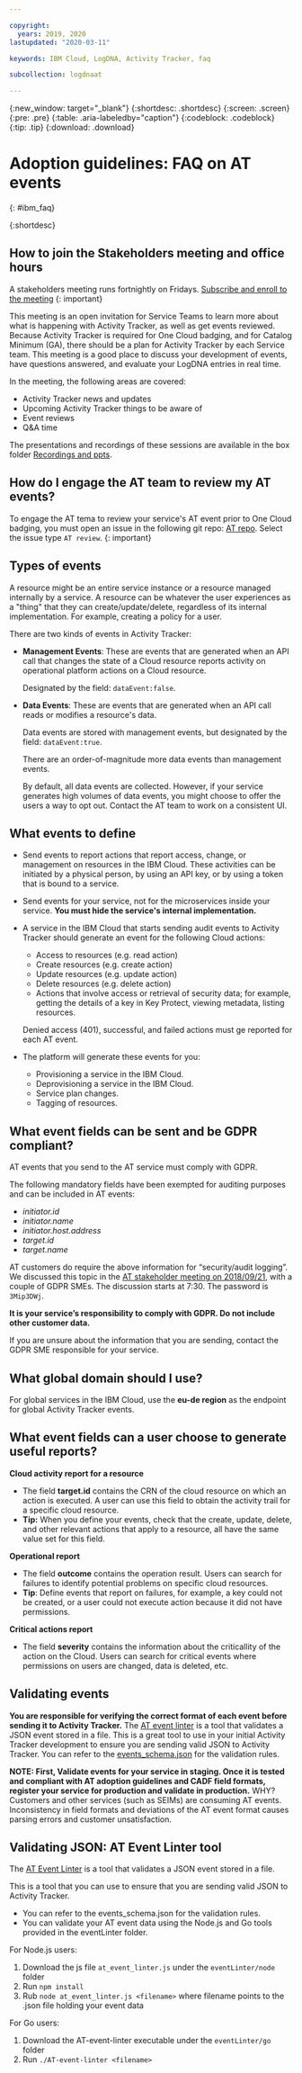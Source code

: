 ```yaml
---

copyright:
  years: 2019, 2020
lastupdated: "2020-03-11"

keywords: IBM Cloud, LogDNA, Activity Tracker, faq

subcollection: logdnaat

---
```


{:new_window: target="_blank"}
{:shortdesc: .shortdesc}
{:screen: .screen}
{:pre: .pre}
{:table: .aria-labeledby="caption"}
{:codeblock: .codeblock}
{:tip: .tip}
{:download: .download}


# Adoption guidelines: FAQ on AT events
{: #ibm_faq}

{:shortdesc}

## How to join the Stakeholders meeting and office hours

A stakeholders meeting runs fortnightly on Fridays. [Subscribe and enroll to the meeting](https://ec.yourlearning.ibm.com/w3/subscription/series/10008720)
{: important}

This meeting is an open invitation for Service Teams to learn more about what is happening with Activity Tracker, as well as get events reviewed.  Because Activity Tracker is required for One Cloud badging, and for Catalog Minimum (GA), there should be a plan for Activity Tracker by each Service team. This meeting is a good place to discuss your development of events, have questions answered, and evaluate your LogDNA entries in real time.

In the meeting, the following areas are covered:
* Activity Tracker news and updates 
* Upcoming Activity Tracker things to be aware of
* Event reviews
* Q&A time

The presentations and recordings of these sessions are available in the box folder [Recordings and ppts](https://ibm.box.com/s/47sqtlhgg21ck3nsuz9ib4kwbgupjlrd).


## How do I engage the AT team to review my AT events? 

To engage the AT tema to review your service's AT event prior to One Cloud badging, you must open an issue in the following git repo: [AT repo](https://github.ibm.com/activity-tracker/customer-issues/issues). Select the issue type `AT review`.
{: important}


## Types of events

A resource might be an entire service instance or a resource managed internally by a service. A resource can be whatever the user experiences as a "thing" that they can create/update/delete, regardless of its internal implementation. For example, creating a policy for a user. 

There are two kinds of events in Activity Tracker:

* **Management Events**:  These are events that are generated when an API call that changes the state of a Cloud resource reports activity on operational platform actions on a Cloud resource.

    Designated by the field: `dataEvent:false`.

* **Data Events**: These are events that are generated when an API call reads or modifies a resource's data. 

    Data events are stored with management events, but designated by the field: `dataEvent:true`. 
    
    There are an order-of-magnitude more data events than management events. 
    
    By default, all data events are collected. However, if your service generates high volumes of data events, you might choose to offer the users a way to opt out. Contact the AT team to work on a consistent UI.

## What events to define

* Send events to report actions that report access, change, or management on resources in the IBM Cloud. These activities can be initiated by a physical person, by using an API key, or by using a token that is bound to a service.

* Send events for your service, not for the microservices inside your service. **You must hide the service's internal implementation.**

* A service in the IBM Cloud that starts sending audit events to Activity Tracker should generate an event for the following Cloud actions:

    * Access to resources (e.g. read action)
    * Create resources (e.g. create action)
    * Update resources (e.g. update action)
    * Delete resources (e.g. delete action)
    * Actions that involve access or retrieval of security data; for example, getting the details of a key in Key Protect, viewing metadata, listing resources.

    Denied access (401), successful, and failed actions must ge reported for each AT event.

* The platform will generate these events for you:
    * Provisioning a service in the IBM Cloud.
    * Deprovisioning a service in the IBM Cloud.
    * Service plan changes.
    * Tagging of resources.


## What event fields can be sent and be GDPR compliant?

AT events that you send to the AT service must comply with GDPR. 

The following mandatory fields have been exempted for auditing purposes and can be included in AT events:

* *initiator.id*
* *initiator.name*
* *initiator.host.address*
* *target.id*
* *target.name*

AT customers do require the above information for “security/audit logging”. We discussed this topic in the [AT stakeholder meeting on 2018/09/21](https://ibm.webex.com/ibm/lsr.php?RCID=dd8e42624d974893bbd2de6c8160393a), with a couple of GDPR SMEs. The discussion starts at 7:30. The password is `3Mip3DWj`.

**It is your service’s responsibility to comply with GDPR. Do not include other customer data.**

If you are unsure about the information that you are sending, contact the GDPR SME responsible for your service. 

## What global domain should I use?

For global services in the IBM Cloud, use the <b>eu-de region</b> as the endpoint for global Activity Tracker events.



## What event fields can a user choose to generate useful reports?

**Cloud activity report for a resource**

* The field **target.id** contains the CRN of the cloud resource on which an action is executed. A user can use this field to obtain the activity trail for a specific cloud resource. 
* **Tip:** When you define your events, check that the create, update, delete, and other relevant actions that apply to a resource, all have the same value set for this field.

**Operational report**

* The field **outcome** contains the operation result. Users can search for failures to identify potential problems on specific cloud resources.
* **Tip**: Define events that report on failures, for example, a key could not be created, or a user could not execute action because it did not have permissions.

**Critical actions report**

* The field **severity** contains the information about the criticallity of the action on the Cloud. Users can search for critical events where permissions on users are changed, data is deleted, etc.



## Validating events

**You are responsible for verifying the correct format of each event before sending it to Activity Tracker.** The [AT event linter](https://github.ibm.com/activity-tracker/helloATv2/blob/master/README.md#at-event-linter) is a tool that validates a JSON event stored in a file. This is a great tool to use in your initial Activity Tracker development to ensure you are sending valid JSON to Activity Tracker. You can refer to the [events_schema.json](https://github.ibm.com/activity-tracker/helloATv2/blob/master/eventLinter/events_schema.json) for the validation rules.

**NOTE: First, Validate events for your service in staging. Once it is tested and compliant with AT adoption guidelines and CADF field formats, register your service for production and validate in production.**  WHY?  Customers and other services (such as SEIMs) are consuming AT events. Inconsistency in field formats and deviations of the AT event format causes parsing errors and customer unsatisfaction.

## Validating JSON: AT Event Linter tool

The [AT Event Linter](https://github.ibm.com/activity-tracker/helloATv2/blob/master/README.md#at-event-linter) is a tool that validates a JSON event stored in a file. 

This is a tool that you can use to ensure that you are sending valid JSON to Activity Tracker. 

* You can refer to the events_schema.json for the validation rules. 
* You can validate your AT event data using the Node.js and Go tools provided in the eventLinter folder.

For Node.js users:

1. Download the js file `at_event_linter.js` under the `eventLinter/node` folder
2. Run `npm install`
3. Rub `node at_event_linter.js <filename>` where filename points to the .json file holding your event data

For Go users:

1. Download the AT-event-linter executable under the `eventLinter/go` folder
2. Run `./AT-event-linter <filename>`




